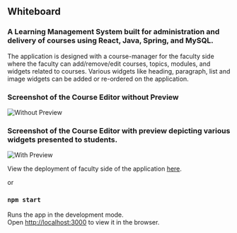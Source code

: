 ## Whiteboard

### A Learning Management System built for administration and delivery of courses using React, Java, Spring, and MySQL.

The application is designed with a course-manager for the faculty side where the faculty can add/remove/edit courses, topics, modules, and widgets related to courses.
Various widgets like heading, paragraph, list and image widgets can be added or re-ordered on the application.

### Screenshot of the Course Editor without Preview
![Without Preview](https://github.com/vasisht54/wbdv-sp20-vasisht-client-react/blob/master/src/resources/noPreview.png)


### Screenshot of the Course Editor with preview depicting various widgets presented to students.
![With Preview](https://github.com/vasisht54/wbdv-sp20-vasisht-client-react/blob/master/src/resources/preview.png)

View the deployment of faculty side of the application [here](https://whiteboard-react-vasisht.herokuapp.com/).

or

### `npm start`

Runs the app in the development mode.<br />
Open [http://localhost:3000](http://localhost:3000) to view it in the browser.
